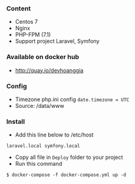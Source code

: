 ### Content
* Centos 7
* Nginx
* PHP-FPM (7.1)
* Support project Laravel, Symfony

### Available on docker hub
* http://quay.io/devhoanggia

### Config
* Timezone php.ini config
``` date.timezone = UTC ```
* Source: /data/www

### Install
* Add this line below  to /etc/host
```
laravel.local symfony.local
```
* Copy all file in `Deploy` folder to your project
* Run this command
```
$ docker-compose -f docker-compose.yml up -d
```